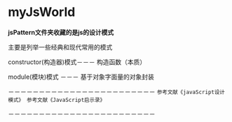 # myJsWorld

**jsPattern文件夹收藏的是js的设计模式**

主要是列举一些经典和现代常用的模式


constructor(构造器)模式－－－ 构造函数（本质）

module(模块)模式 －－－ 基于对象字面量的对象封装 






－－－－－－－－－－－－－－－－－－－－－－－－
`参考文献《javaScript设计模式》
参考文献《JavaScript启示录》`


－－－－－－－－－－－－－－－－－－－－－－－－





